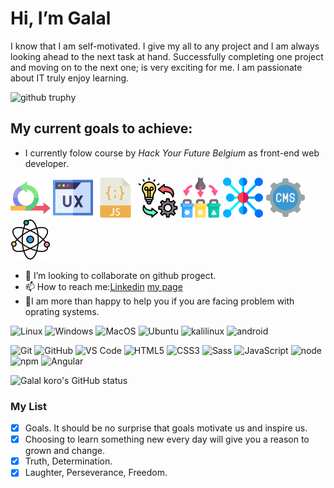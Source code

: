 # Hi, I’m Galal

I know that I am self-motivated. I give my all to any project and I am always
looking ahead to the next task at hand. Successfully completing one project and
moving on to the next one; is very exciting for me. I am passionate about IT
truly enjoy learning.

![github truphy](https://github-profile-trophy.vercel.app/?username=galalkoro98&theme=dracula)

## My current goals to achieve:

- I currently  folow course by *Hack Your Future Belgium* as front-end web developer.

![Agile Development](/imgaes/agile.png)
![UX/UI DESIGN](/imgaes/ux.png)
![JavaScript](/imgaes/javascript.png)
![Behavior, strategy, implementation](/imgaes/implementation.png)
![Separation of Concern](/imgaes/separation.png)
![Asychronous Programming](/imgaes/asyc.png)
![Headless CMS](/imgaes/cms.png)
![Component Based Design /React](/imgaes/science.png)

- 👯 I’m looking to collaborate on github progect.
- 📫 How to reach me:[Linkedin](https://www.linkedin.com/in/galal-koro-1726891a9/) [my page](https://galalkoro98.github.io/galal-bio/)
- 💁I am more than happy to help you if you are facing problem with oprating systems.

![Linux](https://img.shields.io/badge/Linux-FCC624?style=for-the-badge&logo=linux&logoColor=black)
![Windows](https://img.shields.io/badge/windows-white?style=for-the-badge&logo=windows&logoColor=blue)
![MacOS](https://img.shields.io/badge/apple-fff?style=for-the-badge&logo=apple&logoColor=black)
![Ubuntu](https://img.shields.io/badge/ubuntu-dd4814?style=for-the-badge&logo=ubuntu&logoColor=white)
![kalilinux](https://img.shields.io/badge/kalilinux-blue?style=for-the-badge&logo=kalilinux&logoColor=white)
![android](https://img.shields.io/badge/android-white?style=for-the-badge&logo=android&logoColor=green)

![Git](https://img.shields.io/badge/-Git-%23F05032?style=flat-square&logo=git&logoColor=%23ffffff)
![GitHub](https://img.shields.io/badge/-Github-ffffff?style=flat-square&logo=github&logoColor=black)
![VS Code](https://img.shields.io/badge/-VSCode-%23007ACC?style=flat-square&logo=visual-studio-code)
![HTML5](https://img.shields.io/badge/-HTML5-%23E44D27?style=flat-square&logo=html5&logoColor=ffffff)
![CSS3](https://img.shields.io/badge/-CSS3-%231572B6?style=flat-square&logo=css3)
![Sass](https://img.shields.io/badge/-Sass-%23CC6699?style=flat-square&logo=sass&logoColor=ffffff)
![JavaScript](https://img.shields.io/badge/-JavaScript-%23F7DF1C?style=flat-square&logo=javascript&logoColor=000000&labelColor=%23F7DF1C&color=%23FFCE5A)
![node](https://img.shields.io/badge/-node-js%23CC6699?style=flat-square&logo=node-js&logoColor=ffffff)
![npm](https://img.shields.io/badge/-npm-white?style=flat-circule&logo=npm&logoColor=white)
![Angular](https://img.shields.io/badge/-Angular-white?style=flat-circule&logo=Angular&logoColor=red)

![Galal koro's GitHub status](https://github-readme-stats.vercel.app/api?username=galalkoro98&theme=onedark&show_icons=true)

### My List

- [x] Goals. It should be no surprise that goals motivate us and inspire us.
- [x] Choosing to learn something new every day will give you a reason to grown and change.
- [x] Truth, Determination.
- [x] Laughter, Perseverance, Freedom.
